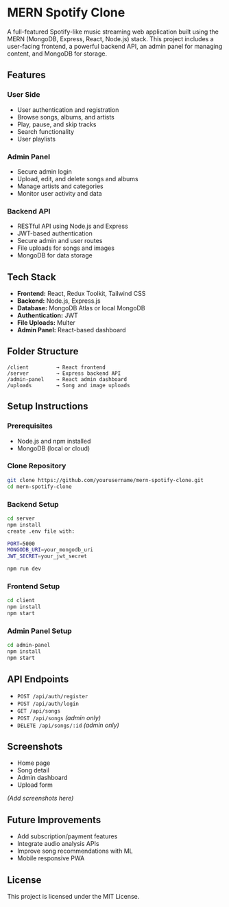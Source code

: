 
# MERN Spotify Clone

A full-featured Spotify-like music streaming web application built using the MERN (MongoDB, Express, React, Node.js) stack. This project includes a user-facing frontend, a powerful backend API, an admin panel for managing content, and MongoDB for storage.

## Features

### User Side
- User authentication and registration
- Browse songs, albums, and artists
- Play, pause, and skip tracks
- Search functionality
- User playlists

### Admin Panel
- Secure admin login
- Upload, edit, and delete songs and albums
- Manage artists and categories
- Monitor user activity and data

### Backend API
- RESTful API using Node.js and Express
- JWT-based authentication
- Secure admin and user routes
- File uploads for songs and images
- MongoDB for data storage

## Tech Stack

- **Frontend:** React, Redux Toolkit, Tailwind CSS
- **Backend:** Node.js, Express.js
- **Database:** MongoDB Atlas or local MongoDB
- **Authentication:** JWT
- **File Uploads:** Multer
- **Admin Panel:** React-based dashboard

## Folder Structure

```
/client         → React frontend
/server         → Express backend API
/admin-panel    → React admin dashboard
/uploads        → Song and image uploads
```

## Setup Instructions

### Prerequisites

- Node.js and npm installed
- MongoDB (local or cloud)

### Clone Repository

```bash
git clone https://github.com/yourusername/mern-spotify-clone.git
cd mern-spotify-clone
```

### Backend Setup

```bash
cd server
npm install
create .env file with:

PORT=5000
MONGODB_URI=your_mongodb_uri
JWT_SECRET=your_jwt_secret

npm run dev
```

### Frontend Setup

```bash
cd client
npm install
npm start
```

### Admin Panel Setup

```bash
cd admin-panel
npm install
npm start
```

## API Endpoints

- `POST /api/auth/register`
- `POST /api/auth/login`
- `GET /api/songs`
- `POST /api/songs` *(admin only)*
- `DELETE /api/songs/:id` *(admin only)*

## Screenshots

- Home page
- Song detail
- Admin dashboard
- Upload form

*(Add screenshots here)*

## Future Improvements

- Add subscription/payment features
- Integrate audio analysis APIs
- Improve song recommendations with ML
- Mobile responsive PWA

## License

This project is licensed under the MIT License.
